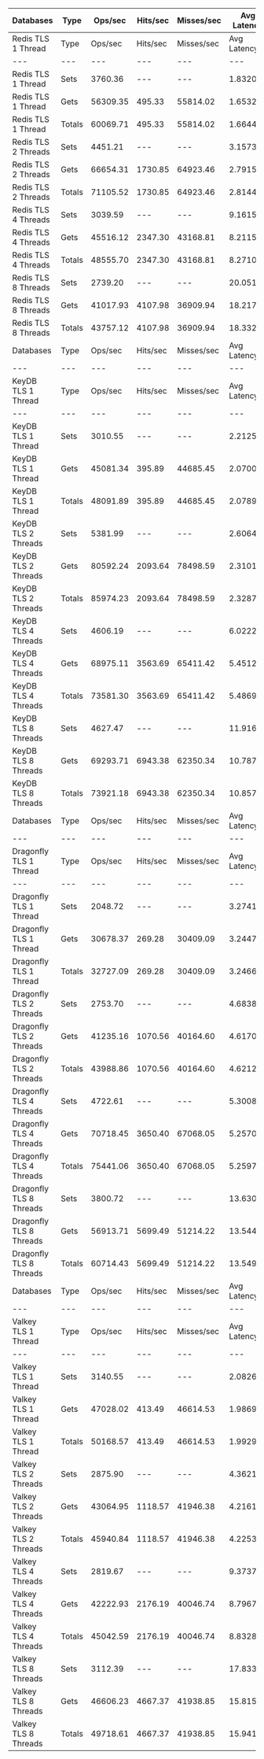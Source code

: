 | Databases | Type | Ops/sec | Hits/sec | Misses/sec | Avg Latency | p50 Latency | p99 Latency | p99.9 Latency | KB/sec |
| --- | --- | --- | --- | --- | --- | --- | --- | --- | --- |
| Redis TLS 1 Thread | Type | Ops/sec | Hits/sec | Misses/sec | Avg Latency | p50 Latency | p99 Latency | p99.9 Latency | KB/sec |
| --- | --- | --- | --- | --- | --- | --- | --- | --- | --- |
Redis TLS 1 Thread | Sets | 3760.36 | --- | --- | 1.83204 | 1.51900 | 3.35900 | 79.35900 | 2055.86 |
Redis TLS 1 Thread | Gets | 56309.35 | 495.33 | 55814.02 | 1.65325 | 1.51900 | 3.31100 | 3.61500 | 2439.97 |
Redis TLS 1 Thread | Totals | 60069.71 | 495.33 | 55814.02 | 1.66444 | 1.51900 | 3.31100 | 3.69500 | 4495.83 |
Redis TLS 2 Threads | Sets | 4451.21 | --- | --- | 3.15732 | 2.79900 | 3.79100 | 158.71900 | 2433.56 |
Redis TLS 2 Threads | Gets | 66654.31 | 1730.85 | 64923.46 | 2.79153 | 2.79900 | 3.72700 | 4.63900 | 3463.85 |
Redis TLS 2 Threads | Totals | 71105.52 | 1730.85 | 64923.46 | 2.81443 | 2.79900 | 3.72700 | 4.79900 | 5897.42 |
Redis TLS 4 Threads | Sets | 3039.59 | --- | --- | 9.16151 | 8.31900 | 13.63100 | 356.35100 | 1661.81 |
Redis TLS 4 Threads | Gets | 45516.12 | 2347.30 | 43168.81 | 8.21154 | 8.15900 | 13.37500 | 14.91100 | 2951.46 |
Redis TLS 4 Threads | Totals | 48555.70 | 2347.30 | 43168.81 | 8.27101 | 8.19100 | 13.37500 | 15.03900 | 4613.26 |
Redis TLS 8 Threads | Sets | 2739.20 | --- | --- | 20.05156 | 18.30300 | 30.20700 | 720.89500 | 1497.57 |
Redis TLS 8 Threads | Gets | 41017.93 | 4107.98 | 36909.94 | 18.21763 | 18.17500 | 29.56700 | 33.02300 | 3661.94 |
Redis TLS 8 Threads | Totals | 43757.12 | 4107.98 | 36909.94 | 18.33244 | 18.17500 | 29.56700 | 33.53500 | 5159.52 |
| Databases | Type | Ops/sec | Hits/sec | Misses/sec | Avg Latency | p50 Latency | p99 Latency | p99.9 Latency | KB/sec |
| --- | --- | --- | --- | --- | --- | --- | --- | --- | --- |
| KeyDB TLS 1 Thread | Type | Ops/sec | Hits/sec | Misses/sec | Avg Latency | p50 Latency | p99 Latency | p99.9 Latency | KB/sec |
| --- | --- | --- | --- | --- | --- | --- | --- | --- | --- |
KeyDB TLS 1 Thread | Sets | 3010.55 | --- | --- | 2.21253 | 2.09500 | 3.31100 | 57.59900 | 1645.92 |
KeyDB TLS 1 Thread | Gets | 45081.34 | 395.89 | 44685.45 | 2.07003 | 2.07900 | 3.13500 | 3.58300 | 1953.10 |
KeyDB TLS 1 Thread | Totals | 48091.89 | 395.89 | 44685.45 | 2.07895 | 2.07900 | 3.15100 | 3.63100 | 3599.03 |
KeyDB TLS 2 Threads | Sets | 5381.99 | --- | --- | 2.60646 | 2.15900 | 4.92700 | 123.39100 | 2942.44 |
KeyDB TLS 2 Threads | Gets | 80592.24 | 2093.64 | 78498.59 | 2.31016 | 2.15900 | 4.67100 | 6.33500 | 4188.61 |
KeyDB TLS 2 Threads | Totals | 85974.23 | 2093.64 | 78498.59 | 2.32871 | 2.15900 | 4.70300 | 6.46300 | 7131.05 |
KeyDB TLS 4 Threads | Sets | 4606.19 | --- | --- | 6.02222 | 5.27900 | 12.28700 | 240.63900 | 2518.30 |
KeyDB TLS 4 Threads | Gets | 68975.11 | 3563.69 | 65411.42 | 5.45122 | 5.27900 | 11.77500 | 14.65500 | 4475.95 |
KeyDB TLS 4 Threads | Totals | 73581.30 | 3563.69 | 65411.42 | 5.48697 | 5.27900 | 11.83900 | 14.97500 | 6994.25 |
KeyDB TLS 8 Threads | Sets | 4627.47 | --- | --- | 11.91634 | 10.36700 | 24.70300 | 475.13500 | 2529.93 |
KeyDB TLS 8 Threads | Gets | 69293.71 | 6943.38 | 62350.34 | 10.78725 | 10.36700 | 23.67900 | 30.59100 | 6188.09 |
KeyDB TLS 8 Threads | Totals | 73921.18 | 6943.38 | 62350.34 | 10.85793 | 10.36700 | 23.67900 | 31.35900 | 8718.02 |
| Databases | Type | Ops/sec | Hits/sec | Misses/sec | Avg Latency | p50 Latency | p99 Latency | p99.9 Latency | KB/sec |
| --- | --- | --- | --- | --- | --- | --- | --- | --- | --- |
| Dragonfly TLS 1 Thread | Type | Ops/sec | Hits/sec | Misses/sec | Avg Latency | p50 Latency | p99 Latency | p99.9 Latency | KB/sec |
| --- | --- | --- | --- | --- | --- | --- | --- | --- | --- |
Dragonfly TLS 1 Thread | Sets | 2048.72 | --- | --- | 3.27414 | 3.39100 | 6.14300 | 19.58300 | 1120.07 |
Dragonfly TLS 1 Thread | Gets | 30678.37 | 269.28 | 30409.09 | 3.24476 | 3.37500 | 6.07900 | 7.13500 | 1329.04 |
Dragonfly TLS 1 Thread | Totals | 32727.09 | 269.28 | 30409.09 | 3.24660 | 3.37500 | 6.07900 | 7.16700 | 2449.11 |
Dragonfly TLS 2 Threads | Sets | 2753.70 | --- | --- | 4.68389 | 4.44700 | 10.11100 | 20.22300 | 1505.50 |
Dragonfly TLS 2 Threads | Gets | 41235.16 | 1070.56 | 40164.60 | 4.61705 | 4.44700 | 9.91900 | 11.26300 | 2142.78 |
Dragonfly TLS 2 Threads | Totals | 43988.86 | 1070.56 | 40164.60 | 4.62123 | 4.44700 | 9.91900 | 11.39100 | 3648.28 |
Dragonfly TLS 4 Threads | Sets | 4722.61 | --- | --- | 5.30082 | 5.37500 | 11.58300 | 19.19900 | 2581.95 |
Dragonfly TLS 4 Threads | Gets | 70718.45 | 3650.40 | 67068.05 | 5.25706 | 5.34300 | 11.26300 | 14.78300 | 4587.39 |
Dragonfly TLS 4 Threads | Totals | 75441.06 | 3650.40 | 67068.05 | 5.25979 | 5.34300 | 11.26300 | 14.91100 | 7169.34 |
Dragonfly TLS 8 Threads | Sets | 3800.72 | --- | --- | 13.63051 | 10.04700 | 46.07900 | 55.55100 | 2077.93 |
Dragonfly TLS 8 Threads | Gets | 56913.71 | 5699.49 | 51214.22 | 13.54402 | 10.04700 | 45.82300 | 50.68700 | 5080.83 |
Dragonfly TLS 8 Threads | Totals | 60714.43 | 5699.49 | 51214.22 | 13.54944 | 10.04700 | 45.82300 | 50.68700 | 7158.76 |
| Databases | Type | Ops/sec | Hits/sec | Misses/sec | Avg Latency | p50 Latency | p99 Latency | p99.9 Latency | KB/sec |
| --- | --- | --- | --- | --- | --- | --- | --- | --- | --- |
| Valkey TLS 1 Thread | Type | Ops/sec | Hits/sec | Misses/sec | Avg Latency | p50 Latency | p99 Latency | p99.9 Latency | KB/sec |
| --- | --- | --- | --- | --- | --- | --- | --- | --- | --- |
Valkey TLS 1 Thread | Sets | 3140.55 | --- | --- | 2.08266 | 1.93500 | 3.27900 | 46.07900 | 1717.00 |
Valkey TLS 1 Thread | Gets | 47028.02 | 413.49 | 46614.53 | 1.98692 | 1.93500 | 3.24700 | 4.86300 | 2037.69 |
Valkey TLS 1 Thread | Totals | 50168.57 | 413.49 | 46614.53 | 1.99292 | 1.93500 | 3.24700 | 4.92700 | 3754.69 |
Valkey TLS 2 Threads | Sets | 2875.90 | --- | --- | 4.36215 | 3.77500 | 8.95900 | 68.09500 | 1572.31 |
Valkey TLS 2 Threads | Gets | 43064.95 | 1118.57 | 41946.38 | 4.21617 | 3.77500 | 8.63900 | 10.43100 | 2238.11 |
Valkey TLS 2 Threads | Totals | 45940.84 | 1118.57 | 41946.38 | 4.22531 | 3.77500 | 8.70300 | 10.55900 | 3810.42 |
Valkey TLS 4 Threads | Sets | 2819.67 | --- | --- | 9.37372 | 8.83100 | 12.09500 | 245.75900 | 1541.57 |
Valkey TLS 4 Threads | Gets | 42222.93 | 2176.19 | 40046.74 | 8.79671 | 8.70300 | 11.13500 | 14.01500 | 2737.27 |
Valkey TLS 4 Threads | Totals | 45042.59 | 2176.19 | 40046.74 | 8.83283 | 8.70300 | 11.19900 | 14.39900 | 4278.84 |
Valkey TLS 8 Threads | Sets | 3112.39 | --- | --- | 17.83343 | 16.06300 | 20.09500 | 724.99100 | 1701.60 |
Valkey TLS 8 Threads | Gets | 46606.23 | 4667.37 | 41938.85 | 15.81565 | 15.67900 | 19.07100 | 23.16700 | 4160.70 |
Valkey TLS 8 Threads | Totals | 49718.61 | 4667.37 | 41938.85 | 15.94196 | 15.74300 | 19.19900 | 23.55100 | 5862.31 |
